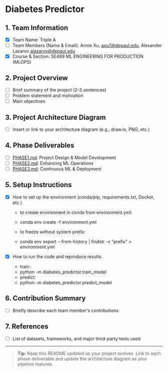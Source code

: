 # Diabetes Predictor

## 1. Team Information
- [x] Team Name: Triple A
- [ ] Team Members (Name & Email): Annie Xu, axu7@depaul.edu, Alexander Lazarov alazarov@depaul.edu
- [x] Course & Section: SE489 ML ENGINEERING FOR PRODUCTION (MLOPS)

## 2. Project Overview
- [ ] Brief summary of the project (2-3 sentences)
- [ ] Problem statement and motivation
- [ ] Main objectives

## 3. Project Architecture Diagram
- [ ] Insert or link to your architecture diagram (e.g., draw.io, PNG, etc.)

## 4. Phase Deliverables
- [ ] [PHASE1.md](./PHASE1.md): Project Design & Model Development
- [ ] [PHASE2.md](./PHASE2.md): Enhancing ML Operations
- [ ] [PHASE3.md](./PHASE3.md): Continuous ML & Deployment

## 5. Setup Instructions
- [x] How to set up the environment (conda/pip, requirements.txt, Docker, etc.)
    * to create environment in conda from environment.yml:
    *   conda env create -f environment.yml

    * to freeze without system prefix:
    *   conda env export --from-history | findstr -v "prefix" > environment.yml
    
- [x] How to run the code and reproduce results
    * train:
    *   python -m diabetes_predictor.train_model
    * predict:
    *    python -m diabetes_predictor.predict_model

## 6. Contribution Summary
- [ ] Briefly describe each team member's contributions

## 7. References
- [ ] List of datasets, frameworks, and major third-party tools used

---

> **Tip:** Keep this README updated as your project evolves. Link to each phase deliverable and update the architecture diagram as your pipeline matures.
